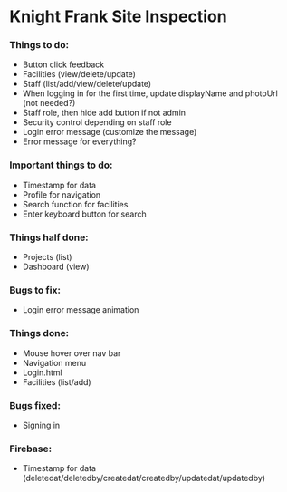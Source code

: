 # Knight Frank Site Inspection

### Things to do:
- Button click feedback
- Facilities (view/delete/update)
- Staff (list/add/view/delete/update)
- When logging in for the first time, update displayName and photoUrl (not needed?)
- Staff role, then hide add button if not admin
- Security control depending on staff role
- Login error message (customize the message)
- Error message for everything?

### Important things to do:
- Timestamp for data
- Profile for navigation
- Search function for facilities
- Enter keyboard button for search

### Things half done:
- Projects (list)
- Dashboard (view)

### Bugs to fix:
- Login error message animation

### Things done:
- Mouse hover over nav bar
- Navigation menu
- Login.html
- Facilities (list/add)

### Bugs fixed:
- Signing in

### Firebase:
- Timestamp for data (deletedat/deletedby/createdat/createdby/updatedat/updatedby)